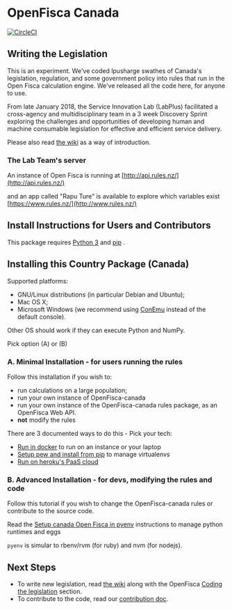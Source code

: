 # OpenFisca Canada

[![CircleCI](https://circleci.com/gh/ServiceInnovationLab/openfisca-canada/tree/master.svg?style=svg)](https://circleci.com/gh/ServiceInnovationLab/openfisca-canada/tree/master)

## Writing the Legislation

This is an experiment. We've coded lpusharge swathes of Canada's legislation, regulation, and some government policy into rules that run in the Open Fisca calculation engine. We've released all the code here, for anyone to use.

From late January 2018, the Service Innovation Lab (LabPlus) facilitated a cross-agency and multidisciplinary team in a 3 week Discovery Sprint exploring the challenges and opportunities of developing human and machine consumable legislation for effective and efficient service delivery.

Please also read [the wiki](https://github.com/ServiceInnovationLab/openfisca-canada/wiki) as a way of introduction.

### The Lab Team's server

An instance of Open Fisca is running at
[http://api.rules.nz/](http://api.rules.nz/)

and an app called "Rapu Ture" is available to explore which variables exist
[https://www.rules.nz/](http://www.rules.nz/)


## Install Instructions for Users and Contributors

This package requires [Python 3](https://www.python.org/downloads/) and [pip](https://pip.pypa.io/en/stable/installing/) .

## Installing this Country Package (Canada)

Supported platforms:
- GNU/Linux distributions (in particular Debian and Ubuntu);
- Mac OS X;
- Microsoft Windows (we recommend using [ConEmu](https://conemu.github.io/) instead of the default console).

Other OS should work if they can execute Python and NumPy.

Pick option (A) or (B)


### A. Minimal Installation - for users running the rules

Follow this installation if you wish to:
  - run calculations on a large population;
  - run your own instance of OpenFisca-canada
  - run your own instance of the OpenFisca-canada rules package, as an OpenFisca Web API.
  - **not** modify the rules

There are 3 documented ways to do this - Pick your tech:
  * [Run in docker](SETUP-docker.md) to run on an instance or your laptop
  * [Setup pew and install from pip](SETUP-pew.md) to manage virtualenvs
  * [Run on heroku's PaaS cloud](https://heroku.com/deploy)

### B. Advanced Installation - for devs, modifying the rules and code

Follow this tutorial if you wish to change the OpenFisca-canada rules or contribute to the source code.

Read the [Setup canada Open Fisca in pyenv](SETUP-pyenv.md) instructions to manage python runtimes and eggs

`pyenv` is simular to rbenv/rvm (for ruby) and nvm (for nodejs).

## Next Steps

- To write new legislation, read [the wiki](https://github.com/ServiceInnovationLab/openfisca-canada/wiki) along with the OpenFisca [Coding the legislation](https://openfisca.org/doc/coding-the-legislation/index.html) section.
- To contribute to the code, read our [contribution doc](https://github.com/ServiceInnovationLab/openfisca-canada/blob/master/CONTRIBUTING.md).
